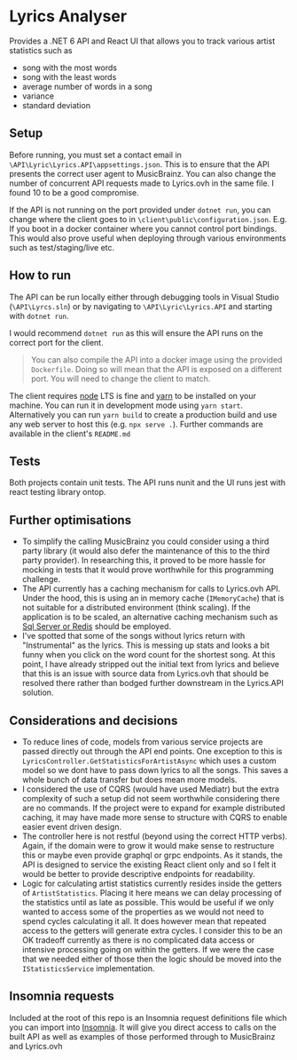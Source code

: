 # Lyrics Analyser

Provides a .NET 6 API and React UI that allows you to track various artist statistics such as

- song with the most words
- song with the least words
- average number of words in a song
- variance
- standard deviation

## Setup

Before running, you must set a contact email in `\API\Lyric\Lyrics.API\appsettings.json`. This is to ensure that the API presents the correct user agent to MusicBrainz. You can also change the number of concurrent API requests made to Lyrics.ovh in the same file. I found 10 to be a good compromise.

If the API is not running on the port provided under `dotnet run`, you can change where the client goes to in `\client\public\configuration.json`. E.g. If you boot in a docker container where you cannot control port bindings. This would also prove useful when deploying through various environments such as test/staging/live etc.

## How to run

The API can be run locally either through debugging tools in Visual Studio (`\API\Lyrcs.sln`) or by navigating to `\API\Lyric\Lyrics.API` and starting with `dotnet run`.

I would recommend `dotnet run` as this will ensure the API runs on the correct port for the client.

> You can also compile the API into a docker image using the provided `Dockerfile`. Doing so will mean that the API is exposed on a different port. You will need to change the client to match.

The client requires [node](https://nodejs.org/en/) LTS is fine and [yarn](https://yarnpkg.com/) to be installed on your machine. You can run it in development mode using `yarn start`. Alternatively you can run `yarn build` to create a production build and use any web server to host this (e.g. `npx serve .`). Further commands are available in the client's `README.md`

## Tests

Both projects contain unit tests. The API runs nunit and the UI runs jest with react testing library ontop.

## Further optimisations

- To simplify the calling MusicBrainz you could consider using a third party library (it would also defer the maintenance of this to the third party provider). In researching this, it proved to be more hassle for mocking in tests that it would prove worthwhile for this programming challenge.
- The API currently has a caching mechanism for calls to Lyrics.ovh API. Under the hood, this is using an in memory cache (`IMemoryCache`) that is not suitable for a distributed environment (think scaling). If the application is to be scaled, an alternative caching mechanism such as [Sql Server or Redis](https://docs.microsoft.com/en-us/aspnet/core/performance/caching/distributed?view=aspnetcore-6.0) should be employed.
- I've spotted that some of the songs without lyrics return with "Instrumental" as the lyrics. This is messing up stats and looks a bit funny when you click on the word count for the shortest song. At this point, I have already stripped out the initial text from lyrics and believe that this is an issue with source data from Lyrics.ovh that should be resolved there rather than bodged further downstream in the Lyrics.API solution.

## Considerations and decisions

- To reduce lines of code, models from various service projects are passed directly out through the API end points. One exception to this is `LyricsController.GetStatisticsForArtistAsync` which uses a custom model so we dont have to pass down lyrics to all the songs. This saves a whole bunch of data transfer but does mean more models.
- I considered the use of CQRS (would have used Mediatr) but the extra complexity of such a setup did not seem worthwhile considering there are no commands. If the project were to expand for example distributed caching, it may have made more sense to structure with CQRS to enable easier event driven design.
- The controller here is not restful (beyond using the correct HTTP verbs). Again, if the domain were to grow it would make sense to restructure this or maybe even provide graphql or grpc endpoints. As it stands, the API is designed to service the existing React client only and so I felt it would be better to provide descriptive endpoints for readability.
- Logic for calculating artist statistics currently resides inside the getters of `ArtistStatistics`. Placing it here means we can delay processing of the statistics until as late as possible. This would be useful if we only wanted to access some of the properties as we would not need to spend cycles calculating it all. It does however mean that repeated access to the getters will generate extra cycles. I consider this to be an OK tradeoff currently as there is no complicated data access or intensive processing going on within the getters. If we were the case that we needed either of those then the logic should be moved into the `IStatisticsService` implementation.

## Insomnia requests

Included at the root of this repo is an Insomnia request definitions file which you can import into [Insomnia](https://insomnia.rest/). It will give you direct access to calls on the built API as well as examples of those performed through to MusicBrainz and Lyrics.ovh
